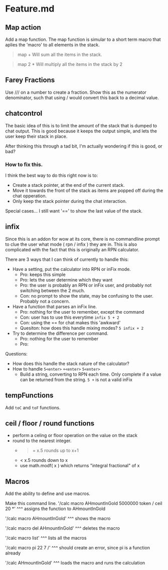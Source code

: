 # Feature.md

## Map action
Add a map function.
The map function is simular to a short term macro that aplies the 'macro' to all elements in the stack.

> map +
Will sum all the items in the stack.

> map 2 *
Will multiply all the items in the stack by 2

## Farey Fractions
Use /// on a number to create a fraction.
Show this as the numerator denominator, such that using / would convert this back to a decimal value.


## chatcontrol
The basic idea of this is to limit the amount of the stack that is dumped to chat output.
This is good because it keeps the output simple, and lets the user keep their stack in place.

After thinking this through a tad bit, I'm actually wondering if this is good, or bad?


### How to fix this.
I think the best way to do this right now is to:

* Create a stack pointer, at the end of the current stack.
* Move it towards the front of the stack as items are popped off during the chat opperation.
* Only keep the stack pointer during the chat interaction.

Special cases...
I still want '==' to show the last value of the stack.


## infix
Since this is an addon for wow at its core, there is no commandline prompt to clue the user what mode ( rpn / infix ) they are in.
This is also complicated with the fact that this is originally an RPN calculator.

There are 3 ways that I can think of currently to handle this:

* Have a setting, put the calculator into RPN or inFix mode.
	- Pro: keeps this simple
	- Pro: lets the user determine which they want
	- Pro: the user is probably an RPN or inFix user, and probably not switching between the 2 much.
	- Con: no prompt to show the state, may be confusing to the user. Probably not a concern.
* Have a function that parses an inFix line.
	- Pro: nothing for the user to remember, except the command
	- Con: user has to use this everytime  `infix 5 + 2`
	- Con: using the == for chat makes this 'awkward'
	- Quesiton: how does this handle mixing modes?  `5 infix + 2`
* Try to determine the difference per command.
	- Pro: nothing for the user to remember
	- Pro:

Questions:
* How does this handle the stack nature of the calculator?
* How to handle `5<enter>` `+<enter>` `5<enter>`
	- Build a string, converting to RPN each time. Only complete if a value can be returned from the string.
	`5 +` is not a valid inFix


## tempFunctions
Add `toC` and `toF` functions.

## ceil / floor / round functions
- perform a celing or floor operation on the value on the stack
- round to the nearest integer.
	- >= x.5 rounds up to x+1
	- < x.5 rounds down to x
	- use math.modf( x ) which returns "integral fractional" of x

## Macros
Add the ability to define and use macros.

Make this command line.
'/calc macro AHmountInGold 5000000 token / ceil 20 *'
^^^ assigns the function to AHmountInGold

'/calc macro AHmountInGold'
^^^ shows the macro

'/calc macro del AHmountInGold'
^^^ deletes the macro

'/calc macro list'
^^^ lists all the macros

'/calc macro pi 22 7 /'
^^^ should create an error, since pi is a function already

'/calc AHmountInGold'
^^^ loads the macro and runs the calculation


